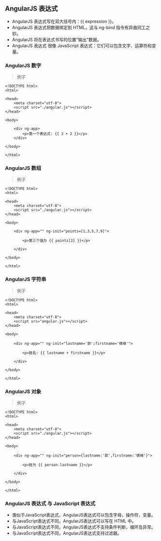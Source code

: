 ## AngularJS 表达式
* AngularJS 表达式写在双大括号内：{{ expression }}。
* AngularJS 表达式把数据绑定到 HTML，这与 ng-bind 指令有异曲同工之妙。
* AngularJS 将在表达式书写的位置"输出"数据。
* AngularJS 表达式 很像 JavaScript 表达式：它们可以包含文字、运算符和变量。

### AngularJS 数字
>例子
```
<!DOCTYPE html>
<html>

<head>
    <meta charset="utf-8">
    <script src="./angular.js"></script>
</head>

<body>

    <div ng-app>
        <p>第一个表达式: {{ 2 + 2 }}</p>
    </div>

</body>

</html>
```

### AngularJS 数组
>例子
```
<!DOCTYPE html>
<html>

<head>
    <meta charset="utf-8">
    <script src="./angular.js"></script>
</head>

<body>

    <div ng-app="" ng-init="points=[1,3,5,7,9]">

        <p>第三个值为 {{ points[2] }}</p>

    </div>

</body>

</html>
```

### AngularJS 字符串
>例子
```
<!DOCTYPE html>
<html>

<head>
    <meta charset="utf-8">
    <script src="angular.js"></script>
</head>

<body>

    <div ng-app="" ng-init="lastname='郭';firstname='啸峰'">

        <p>姓名: {{ lastname + firstname }}</p>

    </div>

</body>

</html>
```

### AngularJS 对象
>例子
```
<!DOCTYPE html>
<html>

<head>
    <meta charset="utf-8">
    <script src="./angular.js"></script>
</head>

<body>

    <div ng-app="" ng-init="person={lastname:'郭',firstname:'啸峰'}">

        <p>姓为 {{ person.lastname }}</p>

    </div>

</body>

</html>
```


### AngularJS 表达式 与 JavaScript 表达式
* 类似于JavaScript表达式，AngularJS表达式可以包含字母，操作符，变量。
* 与JavaScript表达式不同，AngularJS表达式可以写在 HTML 中。
* 与JavaScript表达式不同，AngularJS表达式不支持条件判断，循环及异常。
* 与JavaScript表达式不同，AngularJS表达式支持过滤器。
